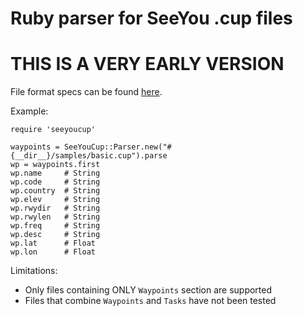 # Ruby parser for SeeYou .cup files

# THIS IS A VERY EARLY VERSION

File format specs can be found [here](http://download.naviter.com/docs/CUP-file-format-description.pdf).

Example:

```
require 'seeyoucup'

waypoints = SeeYouCup::Parser.new("#{__dir__}/samples/basic.cup").parse
wp = waypoints.first
wp.name     # String
wp.code     # String
wp.country  # String
wp.elev     # String
wp.rwydir   # String
wp.rwylen   # String
wp.freq     # String
wp.desc     # String
wp.lat      # Float
wp.lon      # Float
```

Limitations:

* Only files containing ONLY `Waypoints` section are supported
* Files that combine `Waypoints` and `Tasks` have not been tested
